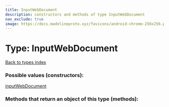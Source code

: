 ```yaml
---
title: InputWebDocument
description: constructors and methods of type InputWebDocument
nav_exclude: true
image: https://docs.madelineproto.xyz/favicons/android-chrome-256x256.png
---
```

# Type: InputWebDocument
[Back to types index](index.html)



### Possible values (constructors):

[inputWebDocument](/API_docs/constructors/inputWebDocument.html)  



### Methods that return an object of this type (methods):



